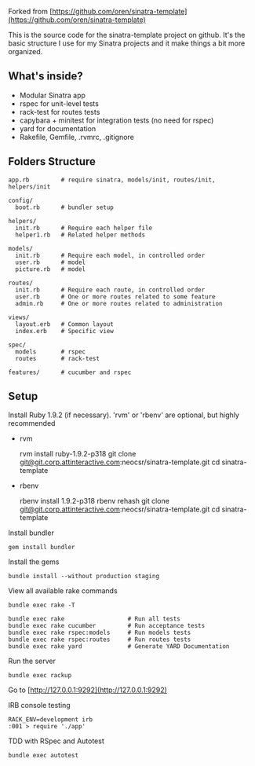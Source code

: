 Forked from [https://github.com/oren/sinatra-template](https://github.com/oren/sinatra-template)

This is the source code for the sinatra-template project on github.
It's the basic structure I use for my Sinatra projects and it make things a bit more organized.

What's inside?
--------------

* Modular Sinatra app
* rspec for unit-level tests
* rack-test for routes tests
* capybara + minitest for integration tests (no need for rspec)
* yard for documentation
* Rakefile, Gemfile, .rvmrc, .gitignore

Folders Structure
------------------

    app.rb         # require sinatra, models/init, routes/init, helpers/init

    config/
      boot.rb      # bundler setup

    helpers/
      init.rb      # Require each helper file
      helper1.rb   # Related helper methods

    models/
      init.rb      # Require each model, in controlled order
      user.rb      # model
      picture.rb   # model

    routes/
      init.rb      # Require each route, in controlled order
      user.rb      # One or more routes related to some feature
      admin.rb     # One or more routes related to administration

    views/
      layout.erb   # Common layout
      index.erb    # Specific view

    spec/
      models       # rspec
      routes       # rack-test

    features/      # cucumber and rspec

Setup
-----

Install Ruby 1.9.2 (if necessary). 'rvm' or 'rbenv' are optional, but highly recommended

* rvm

    rvm install ruby-1.9.2-p318
    git clone git@git.corp.attinteractive.com:neocsr/sinatra-template.git
    cd sinatra-template

* rbenv

    rbenv install 1.9.2-p318
    rbenv rehash
    git clone git@git.corp.attinteractive.com:neocsr/sinatra-template.git
    cd sinatra-template

Install bundler

    gem install bundler

Install the gems

    bundle install --without production staging

View all available rake commands

    bundle exec rake -T

    bundle exec rake                  # Run all tests
    bundle exec rake cucumber         # Run acceptance tests
    bundle exec rake rspec:models     # Run models tests
    bundle exec rake rspec:routes     # Run routes tests
    bundle exec rake yard             # Generate YARD Documentation

Run the server

    bundle exec rackup

Go to [http://127.0.0.1:9292](http://127.0.0.1:9292)

IRB console testing

    RACK_ENV=development irb
    :001 > require './app'

TDD with RSpec and Autotest

    bundle exec autotest

